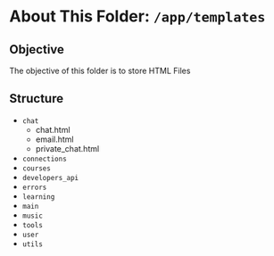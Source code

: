 # About This Folder: `/app/templates`

## Objective

The objective of this folder is to store HTML Files

## Structure

* `chat`
  * chat.html
  * email.html
  * private_chat.html
* `connections`
* `courses`
* `developers_api`
* `errors`
* `learning`
* `main`
* `music`
* `tools`
* `user`
* `utils`
